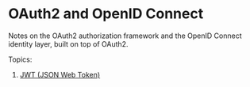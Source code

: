 # OAuth2 and OpenID Connect

Notes on the OAuth2 authorization framework and the OpenID Connect identity layer, built on top of OAuth2.

Topics:

1. [JWT (JSON Web Token)](./jwt.md)
